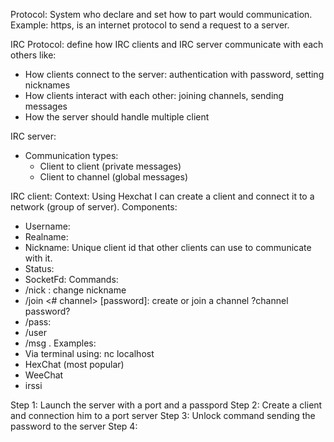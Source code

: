 Protocol: System who declare and set how to part would communication. Example: https, is an internet protocol to send a request to a server.

IRC Protocol: define how IRC clients and IRC server communicate with each others like:
- How clients connect to the server: authentication with password, setting nicknames
- How clients interact with each other: joining channels, sending messages
- How the server should handle multiple client

IRC server:
- Communication types:
  - Client to client (private messages)
  - Client to channel (global messages)

IRC client:
Context: Using Hexchat I can create a client and connect it to a network (group of server).
Components:
- Username:
- Realname:
- Nickname: Unique client id that other clients can use to communicate with it.
- Status:
- SocketFd:
Commands:
- /nick <nickname>: change nickname
- /join <# channel> [password]: create or join a channel ?channel password?
- /pass: 
- /user <username> <hostname> <servername> <realname> 
- /msg <nickname> <private messsage>.
Examples:
- Via terminal using: nc localhost <port>
- HexChat (most popular)
- WeeChat
- irssi

Step 1: Launch the server with a port and a passpord
Step 2: Create a client and connection him to a port server
Step 3: Unlock command sending the password to the server
Step 4: 


